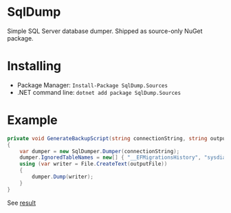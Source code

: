 # SqlDump
Simple SQL Server database dumper. Shipped as source-only NuGet package.

# Installing
* Package Manager: `Install-Package SqlDump.Sources`
* .NET command line: `dotnet add package SqlDump.Sources`

# Example
``` csharp
private void GenerateBackupScript(string connectionString, string outputFile)
{
    var dumper = new SqlDumper.Dumper(connectionString);
    dumper.IgnoredTableNames = new[] { "__EFMigrationsHistory", "sysdiagrams" };
    using (var writer = File.CreateText(outputFile))
    {
        dumper.Dump(writer);
    }
}
```
See [result](Tests/Data.sql)